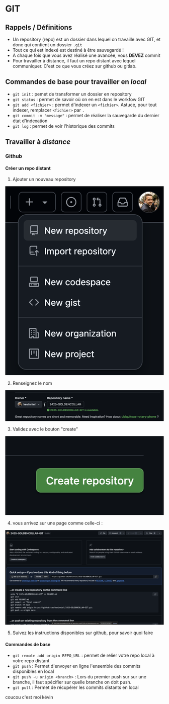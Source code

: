 # GIT

## Rappels / Définitions

- Un repository (repo) est un dossier dans lequel on travaille avec GIT, et donc qui contient un dossier `.git`
- Tout ce qui est indexé est destiné à être sauvegardé !
- A chaque fois que vous avez réalisé une avancée, vous **DEVEZ** commit
- Pour travailler à distance, il faut un repo distant avec lequel communiquer. C'est ce que vous créez sur github ou gitlab.

## Commandes de base pour travailler en _local_

- `git init` : pemet de transformer un dossier en repository
- `git status` : permet de savoir où on en est dans le workfow GIT
- `git add <fichier>` : permet d'indexer un `<fichier>`. Astuce, pour tout indexer, remplacer `<fichier>` par `.`
- `git commit -m "message"` : permet de réaliser la sauvegarde du dernier état d'indexation
- `git log` : permet de voir l'historique des commits

## Travailler à _distance_

### Github

#### Créer un repo distant

1. Ajouter un nouveau repository

![XXX](images/1.png "XXX")

2. Renseignez le nom

![XXX](images/2.png "XXX")

3. Validez avec le bouton "create"

![XXX](images/3.png "XXX")

4. vous arrivez sur une page comme celle-ci : 

![XXX](images/4.png "XXX")

5. Suivez les instructions disponibles sur github, pour savoir quoi faire

#### Commandes de base
- `git remote add origin REPO_URL` : permet de relier votre repo local à votre repo distant
- `git push` : Permet d'envoyer en ligne l'ensemble des commits disponibles en local
- `git push -u origin <branch>` : Lors du premier push sur sur une branche, il faut spécifier sur quelle branche on doit push.
- `git pull` : Permet de récupérer les commits distants en local


coucou c'est moi kévin
